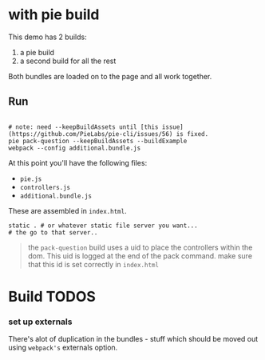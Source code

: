# with pie build

This demo has 2 builds: 

1. a pie build 
2. a second build for all the rest

Both bundles are loaded on to the page and all work together.

## Run

```shell 

# note: need --keepBuildAssets until [this issue](https://github.com/PieLabs/pie-cli/issues/56) is fixed.
pie pack-question --keepBuildAssets --buildExample 
webpack --config additional.bundle.js
```

At this point you'll have the following files: 

* `pie.js`
* `controllers.js`
* `additional.bundle.js`

These are assembled in `index.html`.

```shell
static . # or whatever static file server you want...
# the go to that server..
```

> the `pack-question` build uses a uid to place the controllers within the dom. This uid is logged at the end of the pack command. make sure that this id is set correctly in `index.html`

# Build TODOS

### set up externals

There's alot of duplication in the bundles - stuff which should be moved out using `webpack's` externals option.

